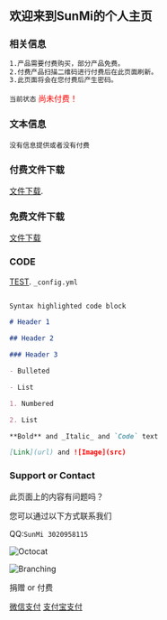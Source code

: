 ## 欢迎来到SunMi的个人主页


### 相关信息
```markdown
1.产品需要付费购买，部分产品免费。
2.付费产品扫描二维码进行付费后在此页面刷新。
3.此页面将会在您付费后产生密码。
```

`当前状态` <font color="#FF0000">尚未付费！</font>

### 文本信息
```
没有信息提供或者没有付费
```

### 付费文件下载
[文件下载](https://www.lanzous.com/b0159ajni).


### 免费文件下载
[文件下载](https://www.lanzous.com/b0159arve)


### CODE

 [TEST](https://github.com/SunMiFbk/SunMi/settings). `_config.yml` 
```markdown

Syntax highlighted code block

# Header 1

## Header 2

### Header 3

- Bulleted

- List

1. Numbered

2. List

**Bold** and _Italic_ and `Code` text

[Link](url) and ![Image](src)

```

### Support or Contact

此页面上的内容有问题吗？

您可以通过以下方式联系我们

QQ:`SunMi 3020958115`


![Octocat](https://github.githubassets.com/images/icons/emoji/octocat.png)



![Branching](https://guides.github.com/activities/hello-world/branching.png)


捐赠 or 付费

[微信支付](https://static.wenshushu.cn/uf/26lmbli5qav/img?st=d3NzOjI2M2twNGlhbzJ2LkRTRUt0&op=zmmw-1200)
[支付宝支付](https://static.wenshushu.cn/uf/26lmbli5qav/img?st=d3NzOjI2M2twNGlhbzJ2LkRTRUt0&op=zmmw-1200)



